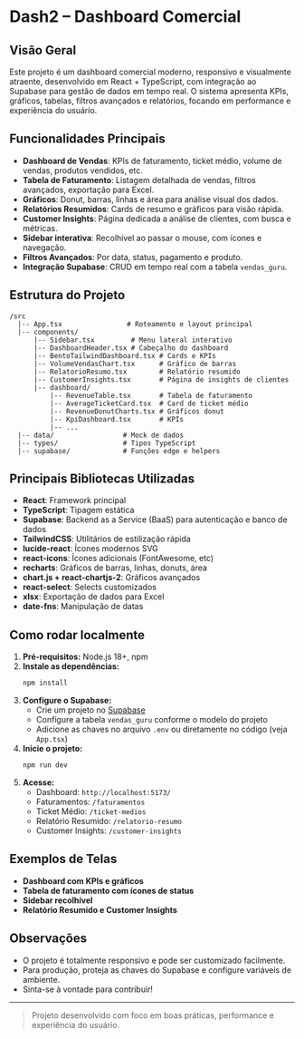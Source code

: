# Dash2 – Dashboard Comercial

## Visão Geral

Este projeto é um dashboard comercial moderno, responsivo e visualmente atraente, desenvolvido em React + TypeScript, com integração ao Supabase para gestão de dados em tempo real. O sistema apresenta KPIs, gráficos, tabelas, filtros avançados e relatórios, focando em performance e experiência do usuário.

## Funcionalidades Principais
- **Dashboard de Vendas**: KPIs de faturamento, ticket médio, volume de vendas, produtos vendidos, etc.
- **Tabela de Faturamento**: Listagem detalhada de vendas, filtros avançados, exportação para Excel.
- **Gráficos**: Donut, barras, linhas e área para análise visual dos dados.
- **Relatórios Resumidos**: Cards de resumo e gráficos para visão rápida.
- **Customer Insights**: Página dedicada a análise de clientes, com busca e métricas.
- **Sidebar interativa**: Recolhível ao passar o mouse, com ícones e navegação.
- **Filtros Avançados**: Por data, status, pagamento e produto.
- **Integração Supabase**: CRUD em tempo real com a tabela `vendas_guru`.

## Estrutura do Projeto
```
/src
  |-- App.tsx                # Roteamento e layout principal
  |-- components/
      |-- Sidebar.tsx         # Menu lateral interativo
      |-- DashboardHeader.tsx # Cabeçalho do dashboard
      |-- BentoTailwindDashboard.tsx # Cards e KPIs
      |-- VolumeVendasChart.tsx      # Gráfico de barras
      |-- RelatorioResumo.tsx        # Relatório resumido
      |-- CustomerInsights.tsx       # Página de insights de clientes
      |-- dashboard/
          |-- RevenueTable.tsx       # Tabela de faturamento
          |-- AverageTicketCard.tsx  # Card de ticket médio
          |-- RevenueDonutCharts.tsx # Gráficos donut
          |-- KpiDashboard.tsx       # KPIs
          |-- ...
  |-- data/                 # Mock de dados
  |-- types/                # Tipos TypeScript
  |-- supabase/             # Funções edge e helpers
```

## Principais Bibliotecas Utilizadas
- **React**: Framework principal
- **TypeScript**: Tipagem estática
- **Supabase**: Backend as a Service (BaaS) para autenticação e banco de dados
- **TailwindCSS**: Utilitários de estilização rápida
- **lucide-react**: Ícones modernos SVG
- **react-icons**: Ícones adicionais (FontAwesome, etc)
- **recharts**: Gráficos de barras, linhas, donuts, área
- **chart.js + react-chartjs-2**: Gráficos avançados
- **react-select**: Selects customizados
- **xlsx**: Exportação de dados para Excel
- **date-fns**: Manipulação de datas

## Como rodar localmente
1. **Pré-requisitos:** Node.js 18+, npm
2. **Instale as dependências:**
   ```bash
   npm install
   ```
3. **Configure o Supabase:**
   - Crie um projeto no [Supabase](https://supabase.com/)
   - Configure a tabela `vendas_guru` conforme o modelo do projeto
   - Adicione as chaves no arquivo `.env` ou diretamente no código (veja `App.tsx`)
4. **Inicie o projeto:**
   ```bash
   npm run dev
   ```
5. **Acesse:**
   - Dashboard: `http://localhost:5173/`
   - Faturamentos: `/faturamentos`
   - Ticket Médio: `/ticket-medios`
   - Relatório Resumido: `/relatorio-resumo`
   - Customer Insights: `/customer-insights`

## Exemplos de Telas
- **Dashboard com KPIs e gráficos**
- **Tabela de faturamento com ícones de status**
- **Sidebar recolhível**
- **Relatório Resumido e Customer Insights**

## Observações
- O projeto é totalmente responsivo e pode ser customizado facilmente.
- Para produção, proteja as chaves do Supabase e configure variáveis de ambiente.
- Sinta-se à vontade para contribuir!

---

> Projeto desenvolvido com foco em boas práticas, performance e experiência do usuário. 